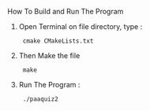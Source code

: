 How To Build and Run The Program

1. Open Terminal on file directory, type :

        cmake CMakeLists.txt

2. Then Make the file

        make

3. Run The Program :

        ./paaquiz2

